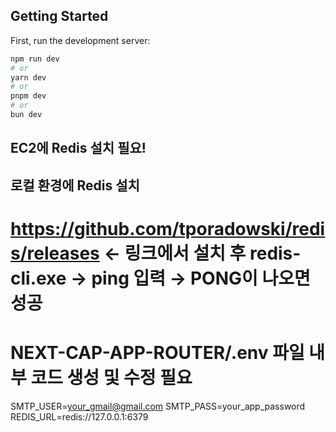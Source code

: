 ## Getting Started

First, run the development server:

```bash
npm run dev
# or
yarn dev
# or
pnpm dev
# or
bun dev
```

## EC2에 Redis 설치 필요!

## 로컬 환경에 Redis 설치

# https://github.com/tporadowski/redis/releases <- 링크에서 설치 후 redis-cli.exe → ping 입력 → PONG이 나오면 성공

# NEXT-CAP-APP-ROUTER/.env 파일 내부 코드 생성 및 수정 필요

SMTP_USER=your_gmail@gmail.com
SMTP_PASS=your_app_password
REDIS_URL=redis://127.0.0.1:6379
